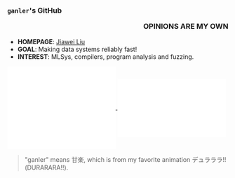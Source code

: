 ### `ganler`'s GitHub <p align="right">OPINIONS ARE MY OWN</p>

- **HOMEPAGE**: [Jiawei Liu](https://jiawei-site.github.io/)
- **GOAL**: Making data systems reliably fast! 
- **INTEREST**: MLSys, compilers, program analysis and fuzzing.

<a href="https://github.com/ganler">
  <img align="center" width="49%" src="./metrics-main.svg" />
</a>
<a href="https://github.com/ganler">
  <img align="center" width="49%" src="./metrics-lang-notable.svg" />
</a>

> "ganler" means 甘楽, which is from my favorite animation デュラララ!!(DURARARA!!).

